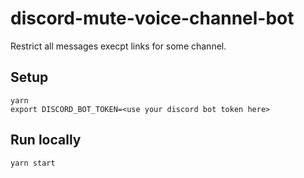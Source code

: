 # discord-mute-voice-channel-bot
Restrict all messages execpt links for some channel. 


## Setup

```
yarn 
export DISCORD_BOT_TOKEN=<use your discord bot token here>
```

## Run locally

```
yarn start
```
